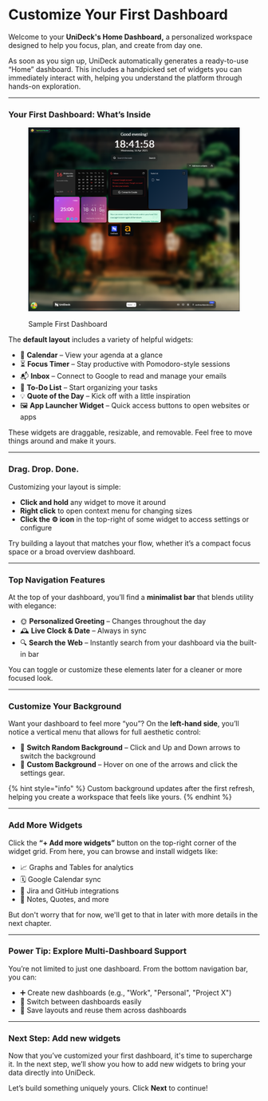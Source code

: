 # Customize Your First Dashboard

Welcome to your **UniDeck's Home Dashboard,** a personalized workspace designed to help you focus, plan, and create from day one.

As soon as you sign up, UniDeck automatically generates a ready-to-use “Home” dashboard. This includes a handpicked set of widgets you can immediately interact with, helping you understand the platform through hands-on exploration.

***

### Your First Dashboard: What’s Inside

<figure><img src="../../.gitbook/assets/image (2) (2).png" alt=""><figcaption><p>Sample First Dashboard</p></figcaption></figure>

The **default layout** includes a variety of helpful widgets:

* 📆 **Calendar** – View your agenda at a glance
* ⏳ **Focus Timer** – Stay productive with Pomodoro-style sessions
* 📬 **Inbox** – Connect to Google to read and manage your emails
* 📝 **To-Do List** – Start organizing your tasks
* 💡 **Quote of the Day** – Kick off with a little inspiration
* 🖼️ **App Launcher Widget** – Quick access buttons to open websites or apps

These widgets are draggable, resizable, and removable. Feel free to move things around and make it yours.

***

### Drag. Drop. Done.

Customizing your layout is simple:

* **Click and hold** any widget to move it around
* **Right click** to open context menu for changing sizes
* **Click the ⚙ icon** in the top-right of some widget to access settings or configure

Try building a layout that matches your flow, whether it’s a compact focus space or a broad overview dashboard.

***

### Top Navigation Features

At the top of your dashboard, you’ll find a **minimalist bar** that blends utility with elegance:

* 🌞 **Personalized Greeting** – Changes throughout the day
* 🕰️ **Live Clock & Date** – Always in sync
* 🔍 **Search the Web** – Instantly search from your dashboard via the built-in bar

You can toggle or customize these elements later for a cleaner or more focused look.

***

### Customize Your Background

Want your dashboard to feel more “you”? On the **left-hand side**, you’ll notice a vertical menu that allows for full aesthetic control:

* 🌄 **Switch Random Background** – Click and Up and Down arrows to switch the background
* 🧱 **Custom Background** – Hover on one of the arrows and click the settings gear.

{% hint style="info" %}
Custom background updates after the first refresh, helping you create a workspace that feels like yours.
{% endhint %}

***

### Add More Widgets

Click the **“+ Add more widgets”** button on the top-right corner of the widget grid. From here, you can browse and install widgets like:

* 📈 Graphs and Tables for analytics
* 🗓️ Google Calendar sync
* 🔗 Jira and GitHub integrations
* 📌 Notes, Quotes, and more

But don't worry that for now, we'll get to that in later with more details in the next chapter.

***

### Power Tip: Explore Multi-Dashboard Support

You’re not limited to just one dashboard. From the bottom navigation bar, you can:

* ➕ Create new dashboards (e.g., "Work", "Personal", "Project X")
* 🔄 Switch between dashboards easily
* 💾 Save layouts and reuse them across dashboards

***

### Next Step: Add new widgets

Now that you’ve customized your first dashboard, it's time to supercharge it. In the next step, we’ll show you how to add new widgets to bring your data directly into UniDeck.

Let’s build something uniquely yours. Click **Next** to continue!

